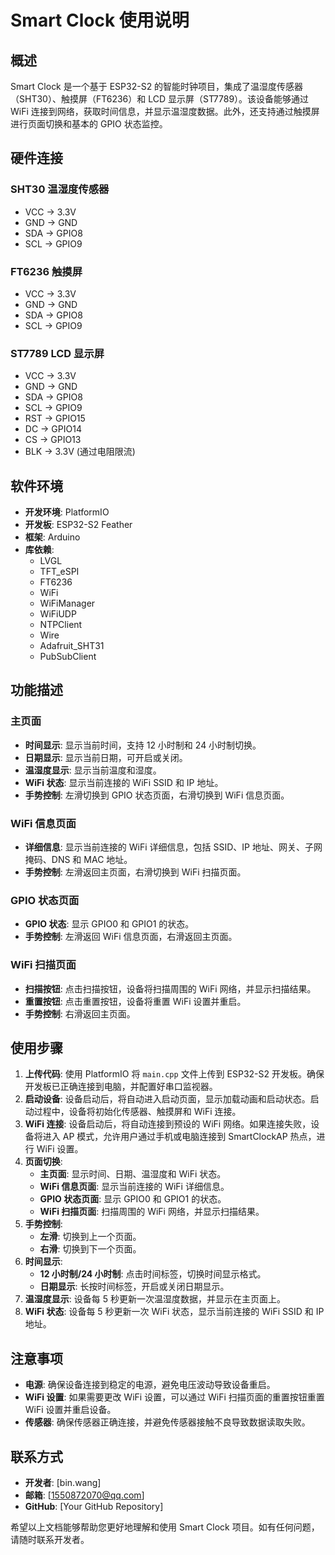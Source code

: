 # Smart Clock 使用说明

## 概述
Smart Clock 是一个基于 ESP32-S2 的智能时钟项目，集成了温湿度传感器（SHT30）、触摸屏（FT6236）和 LCD 显示屏（ST7789）。该设备能够通过 WiFi 连接到网络，获取时间信息，并显示温湿度数据。此外，还支持通过触摸屏进行页面切换和基本的 GPIO 状态监控。

## 硬件连接
### SHT30 温湿度传感器
- VCC -> 3.3V
- GND -> GND
- SDA -> GPIO8
- SCL -> GPIO9

### FT6236 触摸屏
- VCC -> 3.3V
- GND -> GND
- SDA -> GPIO8
- SCL -> GPIO9

### ST7789 LCD 显示屏
- VCC -> 3.3V
- GND -> GND
- SDA -> GPIO8
- SCL -> GPIO9
- RST -> GPIO15
- DC -> GPIO14
- CS -> GPIO13
- BLK -> 3.3V (通过电阻限流)

## 软件环境
- **开发环境**: PlatformIO
- **开发板**: ESP32-S2 Feather
- **框架**: Arduino
- **库依赖**:
  - LVGL
  - TFT_eSPI
  - FT6236
  - WiFi
  - WiFiManager
  - WiFiUDP
  - NTPClient
  - Wire
  - Adafruit_SHT31
  - PubSubClient

## 功能描述
### 主页面
- **时间显示**: 显示当前时间，支持 12 小时制和 24 小时制切换。
- **日期显示**: 显示当前日期，可开启或关闭。
- **温湿度显示**: 显示当前温度和湿度。
- **WiFi 状态**: 显示当前连接的 WiFi SSID 和 IP 地址。
- **手势控制**: 左滑切换到 GPIO 状态页面，右滑切换到 WiFi 信息页面。

### WiFi 信息页面
- **详细信息**: 显示当前连接的 WiFi 详细信息，包括 SSID、IP 地址、网关、子网掩码、DNS 和 MAC 地址。
- **手势控制**: 左滑返回主页面，右滑切换到 WiFi 扫描页面。

### GPIO 状态页面
- **GPIO 状态**: 显示 GPIO0 和 GPIO1 的状态。
- **手势控制**: 左滑返回 WiFi 信息页面，右滑返回主页面。

### WiFi 扫描页面
- **扫描按钮**: 点击扫描按钮，设备将扫描周围的 WiFi 网络，并显示扫描结果。
- **重置按钮**: 点击重置按钮，设备将重置 WiFi 设置并重启。
- **手势控制**: 右滑返回主页面。

## 使用步骤
1. **上传代码**: 使用 PlatformIO 将 `main.cpp` 文件上传到 ESP32-S2 开发板。确保开发板已正确连接到电脑，并配置好串口监视器。
2. **启动设备**: 设备启动后，将自动进入启动页面，显示加载动画和启动状态。启动过程中，设备将初始化传感器、触摸屏和 WiFi 连接。
3. **WiFi 连接**: 设备启动后，将自动连接到预设的 WiFi 网络。如果连接失败，设备将进入 AP 模式，允许用户通过手机或电脑连接到 SmartClockAP 热点，进行 WiFi 设置。
4. **页面切换**:
   - **主页面**: 显示时间、日期、温湿度和 WiFi 状态。
   - **WiFi 信息页面**: 显示当前连接的 WiFi 详细信息。
   - **GPIO 状态页面**: 显示 GPIO0 和 GPIO1 的状态。
   - **WiFi 扫描页面**: 扫描周围的 WiFi 网络，并显示扫描结果。
5. **手势控制**:
   - **左滑**: 切换到上一个页面。
   - **右滑**: 切换到下一个页面。
6. **时间显示**:
   - **12 小时制/24 小时制**: 点击时间标签，切换时间显示格式。
   - **日期显示**: 长按时间标签，开启或关闭日期显示。
7. **温湿度显示**: 设备每 5 秒更新一次温湿度数据，并显示在主页面上。
8. **WiFi 状态**: 设备每 5 秒更新一次 WiFi 状态，显示当前连接的 WiFi SSID 和 IP 地址。

## 注意事项
- **电源**: 确保设备连接到稳定的电源，避免电压波动导致设备重启。
- **WiFi 设置**: 如果需要更改 WiFi 设置，可以通过 WiFi 扫描页面的重置按钮重置 WiFi 设置并重启设备。
- **传感器**: 确保传感器正确连接，并避免传感器接触不良导致数据读取失败。

## 联系方式
- **开发者**: [bin.wang]
- **邮箱**: [1550872070@qq.com]
- **GitHub**: [Your GitHub Repository]

希望以上文档能够帮助您更好地理解和使用 Smart Clock 项目。如有任何问题，请随时联系开发者。